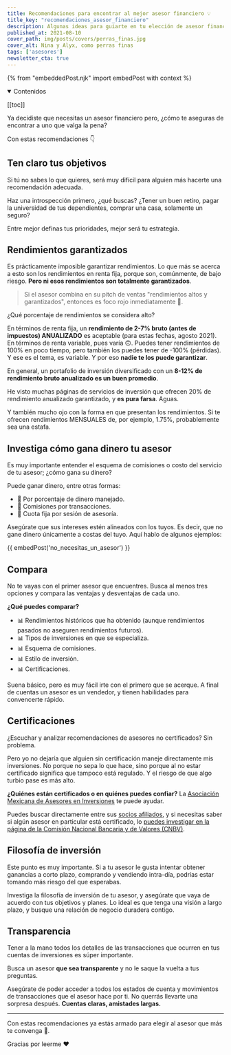 ```yaml
---
title: Recomendaciones para encontrar al mejor asesor financiero 💡
title_key: "recomendaciones_asesor_financiero"
description: Algunas ideas para guiarte en tu elección de asesor financiero.
published_at: 2021-08-10
cover_path: img/posts/covers/perras_finas.jpg
cover_alt: Nina y Alyx, como perras finas
tags: ['asesores']
newsletter_cta: true
---
```


{% from "embeddedPost.njk" import embedPost with context %}

<details open>
  <summary>
    Contenidos
  </summary>

[[toc]]

</details>

Ya decidiste que necesitas un asesor financiero pero, ¿cómo te aseguras de encontrar a uno que valga la pena?

Con estas recomendaciones 👇

## Ten claro tus objetivos

Si tú no sabes lo que quieres, será muy difícil para alguien más hacerte una recomendación adecuada.

Haz una introspección primero, ¿qué buscas? ¿Tener un buen retiro, pagar la universidad de tus dependientes, comprar una casa, solamente un seguro?

Entre mejor definas tus prioridades, mejor será tu estrategia.

## Rendimientos garantizados

Es prácticamente imposible garantizar rendimientos. Lo que más se acerca a esto son los rendimientos en renta fija, porque son, comúnmente, de bajo riesgo. **Pero ni esos rendimientos son totalmente garantizados**.

> Si el asesor combina en su pitch de ventas "rendimientos altos y garantizados", entonces es foco rojo inmediatamente 🚨.

¿Qué porcentaje de rendimientos se considera alto?

En términos de renta fija, un **rendimiento de 2-7% bruto (antes de impuestos) ANUALIZADO** es aceptable (para estas fechas, agosto 2021). En términos de renta variable, pues varía 🙃. Puedes tener rendimientos de 100% en poco tiempo, pero también los puedes tener de -100% (pérdidas). Y ese es el tema, es variable. Y por eso **nadie te los puede garantizar**.

En general, un portafolio de inversión diversificado con un **8-12% de rendimiento bruto anualizado es un buen promedio**.

He visto muchas páginas de servicios de inversión que ofrecen 20% de rendimiento anualizado garantizado, y **es pura farsa**. Aguas.

Y también mucho ojo con la forma en que presentan los rendimientos. Si te ofrecen rendimientos MENSUALES de, por ejemplo, 1.75%, probablemente sea una estafa.

## Investiga cómo gana dinero tu asesor

Es muy importante entender el esquema de comisiones o costo del servicio de tu asesor; ¿cómo gana su dinero?

Puede ganar dinero, entre otras formas:
- 💸 Por porcentaje de dinero manejado.
- 💸 Comisiones por transacciones.
- 💸 Cuota fija por sesión de asesoría.

Asegúrate que sus intereses estén alineados con los tuyos. Es decir, que no gane dinero únicamente a costas del tuyo. Aquí hablo de algunos ejemplos:

{{ embedPost('no_necesitas_un_asesor') }}

## Compara

No te vayas con el primer asesor que encuentres. Busca al menos tres opciones y compara las ventajas y desventajas de cada uno.

**¿Qué puedes comparar?**
- 📊 Rendimientos históricos que ha obtenido (aunque rendimientos pasados no aseguren rendimientos futuros).
- 📊 Tipos de inversiones en que se especializa.
- 📊 Esquema de comisiones.
- 📊 Estilo de inversión.
- 📊 Certificaciones.

Suena básico, pero es muy fácil irte con el primero que se acerque. A final de cuentas un asesor es un vendedor, y tienen habilidades para convencerte rápido.

## Certificaciones

¿Escuchar y analizar recomendaciones de asesores no certificados? Sin problema.

Pero yo no dejaría que alguien sin certificación maneje directamente mis inversiones. No porque no sepa lo que hace, sino porque al no estar certificado significa que tampoco está regulado. Y el riesgo de que algo turbio pase es más alto.

**¿Quiénes están certificados o en quiénes puedes confiar?** La [Asociación Mexicana de Asesores en Inversiones](https://asociacionamai.com/amai/) te puede ayudar.

Puedes buscar directamente entre sus [socios afiliados](https://asociacionamai.com/socios/nuestros-socios/), y si necesitas saber si algún asesor en particular está certificado, lo [puedes investigar en la página de la Comisión Nacional Bancaria y de Valores (CNBV)](https://www.cnbv.gob.mx/SECTORES-SUPERVISADOS/ASESORES_EN_INVERSIONES/Paginas/RegistroDeAsesoresEnInversiones.aspx).

## Filosofía de inversión

Este punto es muy importante. Si a tu asesor le gusta intentar obtener ganancias a corto plazo, comprando y vendiendo intra-día, podrías estar tomando más riesgo del que esperabas.

Investiga la filosofía de inversión de tu asesor, y asegúrate que vaya de acuerdo con tus objetivos y planes. Lo ideal es que tenga una visión a largo plazo, y busque una relación de negocio duradera contigo.

## Transparencia

Tener a la mano todos los detalles de las transacciones que ocurren en tus cuentas de inversiones es súper importante.

Busca un asesor **que sea transparente** y no le saque la vuelta a tus preguntas.

Asegúrate de poder acceder a todos los estados de cuenta y movimientos de transacciones que el asesor hace por ti. No querrás llevarte una sorpresa después. **Cuentas claras, amistades largas.**

***

Con estas recomendaciones ya estás armado para elegir al asesor que más te convenga 💪.

Gracias por leerme ❤️
